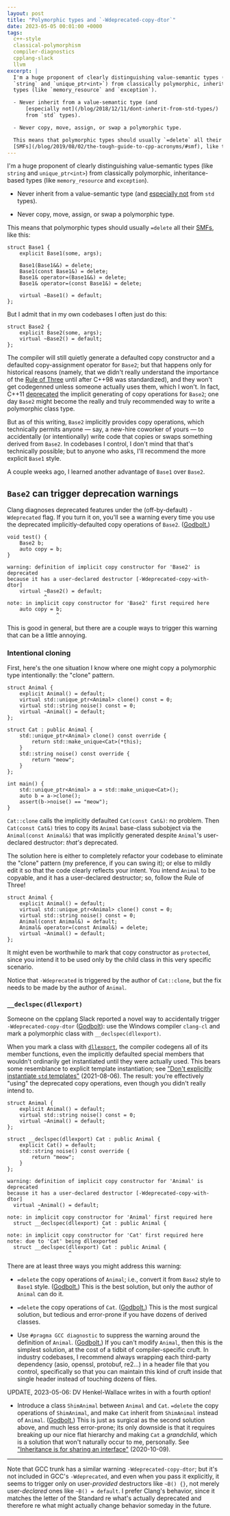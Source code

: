 ```yaml
---
layout: post
title: "Polymorphic types and `-Wdeprecated-copy-dtor`"
date: 2023-05-05 00:01:00 +0000
tags:
  c++-style
  classical-polymorphism
  compiler-diagnostics
  cpplang-slack
  llvm
excerpt: |
  I'm a huge proponent of clearly distinguishing value-semantic types (like
  `string` and `unique_ptr<int>`) from classically polymorphic, inheritance-based
  types (like `memory_resource` and `exception`).

  - Never inherit from a value-semantic type (and
      [especially not](/blog/2018/12/11/dont-inherit-from-std-types/)
      from `std` types).

  - Never copy, move, assign, or swap a polymorphic type.

  This means that polymorphic types should usually `=delete` all their
  [SMFs](/blog/2019/08/02/the-tough-guide-to-cpp-acronyms/#smf), like this:
---
```


I'm a huge proponent of clearly distinguishing value-semantic types (like
`string` and `unique_ptr<int>`) from classically polymorphic, inheritance-based
types (like `memory_resource` and `exception`).

- Never inherit from a value-semantic type (and
    [especially not](/blog/2018/12/11/dont-inherit-from-std-types/)
    from `std` types).

- Never copy, move, assign, or swap a polymorphic type.

This means that polymorphic types should usually `=delete` all their
[SMFs](/blog/2019/08/02/the-tough-guide-to-cpp-acronyms/#smf), like this:

    struct Base1 {
        explicit Base1(some, args);

        Base1(Base1&&) = delete;
        Base1(const Base1&) = delete;
        Base1& operator=(Base1&&) = delete;
        Base1& operator=(const Base1&) = delete;

        virtual ~Base1() = default;
    };

But I admit that in my own codebases I often just do this:

    struct Base2 {
        explicit Base2(some, args);
        virtual ~Base2() = default;
    };

The compiler will still quietly generate a defaulted copy constructor
and a defaulted copy-assignment operator for `Base2`; but that happens only for historical
reasons (namely, that we didn't really understand the importance of the
[Rule of Three](https://en.cppreference.com/w/cpp/language/rule_of_three)
until after C++98 was standardized), and they won't get codegenned unless someone actually
uses them, which I won't. In fact, C++11 [deprecated](https://eel.is/c++draft/depr.impldec)
the implicit generating of copy operations for `Base2`; one day `Base2` might become
the really and truly recommended way to write a polymorphic class type.

But as of this writing, `Base2` implicitly provides copy operations, which technically
permits anyone — say, a new-hire coworker of yours — to accidentally (or intentionally)
write code that copies or swaps something derived from `Base2`. In codebases I control,
I don't mind that that's technically possible; but to anyone who asks, I'll recommend
the more explicit `Base1` style.

A couple weeks ago, I learned another advantage of `Base1` over `Base2`.


## `Base2` can trigger deprecation warnings

Clang diagnoses deprecated features under the (off-by-default) `-Wdeprecated` flag.
If you turn it on, you'll see a warning every time you use the deprecated
implicitly-defaulted copy operations of `Base2`. ([Godbolt.](https://godbolt.org/z/cc3hW3dTc))

    void test() {
        Base2 b;
        auto copy = b;
    }

    warning: definition of implicit copy constructor for 'Base2' is deprecated
    because it has a user-declared destructor [-Wdeprecated-copy-with-dtor]
        virtual ~Base2() = default;
                ^
    note: in implicit copy constructor for 'Base2' first required here
        auto copy = b;
                    ^

This is good in general, but there are a couple ways to trigger this warning
that can be a little annoying.


### Intentional cloning

First, here's the one situation I know where one might copy a polymorphic type
intentionally: the "clone" pattern.

    struct Animal {
        explicit Animal() = default;
        virtual std::unique_ptr<Animal> clone() const = 0;
        virtual std::string noise() const = 0;
        virtual ~Animal() = default;
    };

    struct Cat : public Animal {
        std::unique_ptr<Animal> clone() const override {
            return std::make_unique<Cat>(*this);
        }
        std::string noise() const override {
            return "meow";
        }
    };

    int main() {
        std::unique_ptr<Animal> a = std::make_unique<Cat>();
        auto b = a->clone();
        assert(b->noise() == "meow");
    }

`Cat::clone` calls the implicitly defaulted `Cat(const Cat&)`: no problem.
Then `Cat(const Cat&)` tries to copy its `Animal` base-class subobject via the
`Animal(const Animal&)` that was implicitly generated despite `Animal`'s user-declared
destructor: _that's_ deprecated.

The solution here is either to completely refactor your codebase to eliminate
the "clone" pattern (my preference, if you can swing it); or else to mildly edit it
so that the code clearly reflects your intent. You intend `Animal` to be copyable,
and it has a user-declared destructor; so, follow the Rule of Three!

    struct Animal {
        explicit Animal() = default;
        virtual std::unique_ptr<Animal> clone() const = 0;
        virtual std::string noise() const = 0;
        Animal(const Animal&) = default;
        Animal& operator=(const Animal&) = delete;
        virtual ~Animal() = default;
    };

It might even be worthwhile to mark that copy constructor as `protected`, since
you intend it to be used only by the child class in this very specific scenario.

Notice that `-Wdeprecated` is triggered by the author of `Cat::clone`, but the
fix needs to be made by the author of `Animal`.


### `__declspec(dllexport)`

Someone on the cpplang Slack reported a novel way to accidentally trigger `-⁠Wdeprecated-copy-dtor`
([Godbolt](https://godbolt.org/z/KGorsez8f)): use the Windows compiler
`clang-cl` and mark a polymorphic class with `__declspec(dllexport)`.

When you mark a class with [`dllexport`](https://learn.microsoft.com/en-us/cpp/build/exporting-from-a-dll-using-declspec-dllexport),
the compiler codegens all of its member functions, even the implicitly defaulted special
members that wouldn't ordinarily get instantiated until they were actually used.
This bears some resemblance to explicit template instantiation; see
["Don't explicitly instantiate `std` templates"](/blog/2021/08/06/dont-explicitly-instantiate-std-templates/) (2021-08-06).
The result: you're effectively "using" the deprecated copy operations, even though
you didn't really intend to.

    struct Animal {
        explicit Animal() = default;
        virtual std::string noise() const = 0;
        virtual ~Animal() = default;
    };

    struct __declspec(dllexport) Cat : public Animal {
        explicit Cat() = default;
        std::string noise() const override {
            return "meow";
        }
    };

    warning: definition of implicit copy constructor for 'Animal' is deprecated
    because it has a user-declared destructor [-Wdeprecated-copy-with-dtor]
      virtual ~Animal() = default;
              ^
    note: in implicit copy constructor for 'Animal' first required here
      struct __declspec(dllexport) Cat : public Animal {
                                   ^
    note: in implicit copy constructor for 'Cat' first required here
    note: due to 'Cat' being dllexported
      struct __declspec(dllexport) Cat : public Animal {
                        ^

There are at least three ways you might address this warning:

- `=delete` the copy operations of `Animal`; i.e., convert it from `Base2` style
    to `Base1` style. ([Godbolt.](https://godbolt.org/z/hPcb55Txq))
    This is the best solution, but only the author of `Animal` can do it.

- `=delete` the copy operations of `Cat`. ([Godbolt.](https://godbolt.org/z/T4bP58c5a))
    This is the most surgical solution, but tedious and error-prone if you have dozens
    of derived classes.

- Use `#pragma GCC diagnostic` to suppress the warning around the definition of `Animal`.
    ([Godbolt.](https://godbolt.org/z/38v8xsYsh)) If you can't modify `Animal`,
    then this is the simplest solution, at the cost of a tidbit of compiler-specific cruft.
    In industry codebases, I recommend always wrapping each third-party dependency
    (asio, openssl, protobuf, re2...) in a header file that you control, specifically
    so that you can maintain this kind of cruft inside that single header
    instead of touching dozens of files.

UPDATE, 2023-05-06: DV Henkel-Wallace writes in with a fourth option!

- Introduce a class `ShimAnimal` between `Animal` and `Cat`. `=delete` the copy
    operations of `ShimAnimal`, and make `Cat` inherit from `ShimAnimal` instead of `Animal`.
    ([Godbolt.](https://godbolt.org/z/KqanvEG83)) This is just as surgical as the
    second solution above, and much less error-prone; its only downside is that it
    requires breaking up our nice flat hierarchy and making `Cat` a _grandchild_,
    which is a solution that won't naturally occur to me, personally.
    See ["Inheritance is for sharing an interface"](/blog/2020/10/09/when-to-derive-and-overload/#conclusions) (2020-10-09).

----

Note that GCC trunk has a similar warning `-Wdeprecated-copy-dtor`; but
it's not included in GCC's `-Wdeprecated`, and even when you pass it explicitly, it
seems to trigger only on user-<i>provided</i> destructors like `~B() {}`, not merely
user-<i>declared</i> ones like `~B() = default`. I prefer Clang's behavior, since
it matches the letter of the Standard re what's actually deprecated and therefore re
what might actually change behavior someday in the future.
